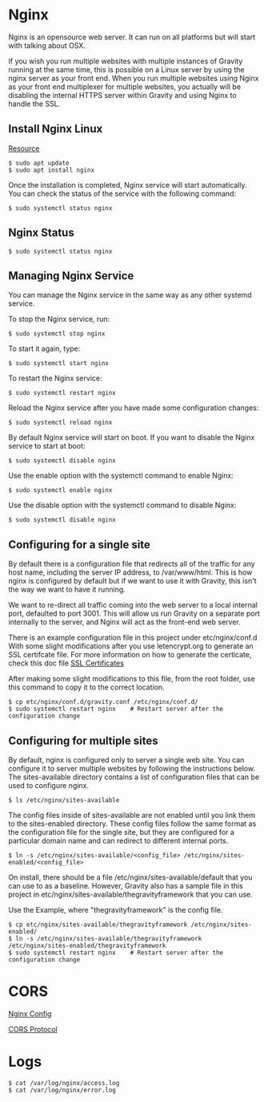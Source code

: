 
Nginx
=====

Nginx is an opensource web server.  It can run on all platforms but will start with talking about OSX.

If you wish you run multiple websites with multiple instances of Gravity running at the same time, this is possible on a Linux server by using the nginx server as your front end.  When you run multiple websites using Nginx as your front end multiplexer for multiple websites, you actually will be disabling the internal HTTPS server within Gravity and using Nginx to handle the SSL.

Install Nginx Linux
-------------------

[Resource](https://linuxize.com/post/how-to-install-nginx-on-ubuntu-18-04/)

	$ sudo apt update
	$ sudo apt install nginx

Once the installation is completed, Nginx service will start automatically. You can check the status of the service with the following command:

	$ sudo systemctl status nginx

Nginx Status
------------

	$ sudo systemctl status nginx

Managing Nginx Service
----------------------

You can manage the Nginx service in the same way as any other systemd service.

To stop the Nginx service, run:

	$ sudo systemctl stop nginx

To start it again, type:

	$ sudo systemctl start nginx

To restart the Nginx service:

	$ sudo systemctl restart nginx

Reload the Nginx service after you have made some configuration changes:

	$ sudo systemctl reload nginx

By default Nginx service will start on boot. If you want to disable the Nginx service to start at boot:

	$ sudo systemctl disable nginx

Use the enable option with the systemctl command to enable Nginx:

	$ sudo systemctl enable nginx

Use the disable option with the systemctl command to disable Nginx:

	$ sudo systemctl disable nginx

Configuring for a single site
-----------------------------

By default there is a configuration file that redirects all of the traffic for any host
name, including the server IP address, to /var/www/html. This is how nginx is configured by default but if we want to use it with Gravity, this isn't the way we want to have it running.

We want to re-direct all traffic coming into the web server to a local internal port, defaulted to port 3001. This will allow us run Gravity on a separate port internally to the server, and Nginx will act as the front-end web server.

There is an example configuration file in this project under etc/nginx/conf.d
With some slight modifications after you use letencrypt.org to generate an SSL certifcate file. For more information on how to generate the certicate, check this doc file [SSL Certificates](docs/resources/SSL.md)

After making some slight modifications to this file, from the root folder, use this command to copy it to the correct location.

	$ cp etc/nginx/conf.d/gravity.conf /etc/nginx/conf.d/
	$ sudo systemctl restart nginx    # Restart server after the configuration change

Configuring for multiple sites
------------------------------

By default, nginx is configured only to server a single web site.  You can configure it to
server multiple websites by following the instructions below.  The sites-available directory
contains a list of configuration files that can be used to configure nginx.

	$ ls /etc/nginx/sites-available

The config files inside of sites-available are not enabled until you link them to the sites-enabled
directory. These config files follow the same format as the configuration file for the single site, but they are configured for a particular domain name and can redirect to different internal ports.

	$ ln -s /etc/nginx/sites-available/<config_file> /etc/nginx/sites-enabled/<config_file>

On install, there should be a file /etc/nginx/sites-available/default that you can use to as a baseline.  However, Gravity also has a sample file in this project in etc/nginx/sites-available/thegravityframework that you can use.

Use the Example, where "thegravityframework" is the config file.

	$ cp etc/nginx/sites-available/thegravityframework /etc/nginx/sites-enabled/
	$ ln -s /etc/nginx/sites-available/thegravityframework /etc/nginx/sites-enabled/thegravityframework
	$ sudo systemctl restart nginx    # Restart server after the configuration change

CORS
====

[Nginx Config](https://enable-cors.org/server_nginx.html)

[CORS Protocol](https://fetch.spec.whatwg.org/#cors-protocol)

Logs
====

	$ cat /var/log/nginx/access.log
	$ cat /var/log/nginx/error.log







